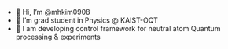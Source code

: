 - 👋 Hi, I’m @mhkim0908
- 👀 I’m grad student in Physics @ KAIST-OQT
- 🌱 I am developing control framework for neutral atom Quantum processing & experiments 

<!---
mhkim0908/mhkim0908 is a ✨ special ✨ repository because its `README.md` (this file) appears on your GitHub profile.
You can click the Preview link to take a look at your changes.
--->
